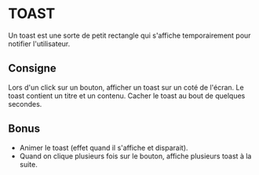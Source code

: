 TOAST
=====

Un toast est une sorte de petit rectangle qui s'affiche temporairement pour notifier l'utilisateur.

Consigne
--------

Lors d'un click sur un bouton, afficher un toast sur un coté de l'écran. Le toast contient un titre et un contenu.
Cacher le toast au bout de quelques secondes.

Bonus
-----

- Animer le toast (effet quand il s'affiche et disparait).
- Quand on clique plusieurs fois sur le bouton, affiche plusieurs toast à la suite.

